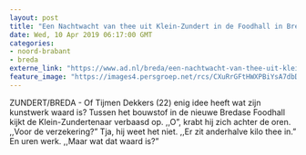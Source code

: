 ```yaml
---
layout: post
title: "Een Nachtwacht van thee uit Klein-Zundert in de Foodhall in Breda"
date: Wed, 10 Apr 2019 06:17:00 GMT
categories: 
- noord-brabant 
- breda 
externe_link: "https://www.ad.nl/breda/een-nachtwacht-van-thee-uit-klein-zundert-in-de-foodhall-in-breda~ada54eef/"
feature_image: "https://images4.persgroep.net/rcs/CXuRrGFtHWXPBiYsA7dbDTvhmk8/diocontent/145186609/_fitwidth/400/?appId=21791a8992982cd8da851550a453bd7f&quality=0.7"
---
```


ZUNDERT/BREDA - Of Tijmen Dekkers (22) enig idee heeft wat zijn kunstwerk waard is? Tussen het bouwstof in de nieuwe Bredase Foodhall kijkt de Klein-Zundertenaar verbaasd op. ,,O”, krabt hij zich achter de oren. ,,Voor de verzekering?” Tja, hij weet het niet. ,,Er zit anderhalve kilo thee in.” En uren werk. ,,Maar wat dat waard is?”
